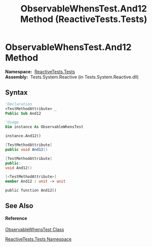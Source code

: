 ﻿---
title: ObservableWhensTest.And12 Method  (ReactiveTests.Tests)
TOCTitle: And12 Method
ms:assetid: M:ReactiveTests.Tests.ObservableWhensTest.And12
ms:mtpsurl: https://msdn.microsoft.com/en-us/library/reactivetests.tests.observablewhenstest.and12(v=VS.103)
ms:contentKeyID: 36620736
ms.date: 06/28/2011
mtps_version: v=VS.103
f1_keywords:
- ReactiveTests.Tests.ObservableWhensTest.And12
dev_langs:
- CSharp
- JScript
- VB
- FSharp
- c++
---

# ObservableWhensTest.And12 Method

**Namespace:**  [ReactiveTests.Tests](hh289046\(v=vs.103\).md)  
**Assembly:**  Tests.System.Reactive (in Tests.System.Reactive.dll)

## Syntax

``` vb
'Declaration
<TestMethodAttribute> _
Public Sub And12
```

``` vb
'Usage
Dim instance As ObservableWhensTest

instance.And12()
```

``` csharp
[TestMethodAttribute]
public void And12()
```

``` c++
[TestMethodAttribute]
public:
void And12()
```

``` fsharp
[<TestMethodAttribute>]
member And12 : unit -> unit 
```

``` jscript
public function And12()
```

## See Also

#### Reference

[ObservableWhensTest Class](hh303102\(v=vs.103\).md)

[ReactiveTests.Tests Namespace](hh289046\(v=vs.103\).md)


